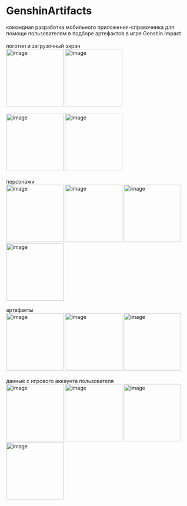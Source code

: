 # GenshinArtifacts
 
командная разработка мобильного приложения-справочника для помощи пользователям в подборе артефактов в игре Genshin Impact <br><br>
логотип и загрузочный экран 
<br>
<img width="156" alt="image" src="https://github.com/flewreed/GenshinArtifacts/assets/85585724/2441d5dc-3086-4e8c-8c86-bc7da00c54f2">
<img width="156" alt="image" src="https://github.com/flewreed/GenshinArtifacts/assets/85585724/cf33557b-bc6f-4aaf-b76f-72e20d6ffeb5">
<br><br>
<img width="156" alt="image" src="https://github.com/flewreed/GenshinArtifacts/assets/85585724/5bf61104-4634-475b-8920-f1b3ee8631b1">
<img width="156" alt="image" src="https://github.com/flewreed/GenshinArtifacts/assets/85585724/35488466-2801-438d-a574-13849811e75c">
<br><br>персонажи<br>
<img width="156" alt="image" src="https://github.com/flewreed/GenshinArtifacts/assets/85585724/a9584a6d-6abb-4b03-8505-44a32093853d">
<img width="156" alt="image" src="https://github.com/flewreed/GenshinArtifacts/assets/85585724/5386088f-37a5-4734-870c-f6ab90cf38ba">
<img width="156" alt="image" src="https://github.com/flewreed/GenshinArtifacts/assets/85585724/0bb7e08e-7185-41a0-83f5-5b645e840f62">
<img width="156" alt="image" src="https://github.com/flewreed/GenshinArtifacts/assets/85585724/7f6fadcb-2536-425b-948c-a0ffcca6bb93">
<br><br>артефакты<br>
<img width="156" alt="image" src="https://github.com/flewreed/GenshinArtifacts/assets/85585724/12d14e7b-ecbb-4526-b599-f65d7ce92466">
<img width="156" alt="image" src="https://github.com/flewreed/GenshinArtifacts/assets/85585724/b97bc04e-dfdf-4522-a3b6-cf8fd349c9eb">
<img width="156" alt="image" src="https://github.com/flewreed/GenshinArtifacts/assets/85585724/bbb1a125-06cd-4028-af45-eb16e0f3567e">
<br><br>данные с игрового аккаунта пользователя<br>
<img width="156" alt="image" src="https://github.com/flewreed/GenshinArtifacts/assets/85585724/84083d64-a23d-45f8-9dd7-a93f8a6c950e">
<img width="156" alt="image" src="https://github.com/flewreed/GenshinArtifacts/assets/85585724/83e266c0-b5e7-4899-85d3-e21dab9624cb">
<img width="156" alt="image" src="https://github.com/flewreed/GenshinArtifacts/assets/85585724/4b051815-0fac-4d78-bf24-b475d53d9dd7">
<img width="156" alt="image" src="https://github.com/flewreed/GenshinArtifacts/assets/85585724/33cef264-993c-4e8a-9948-d9de62d12ced">
